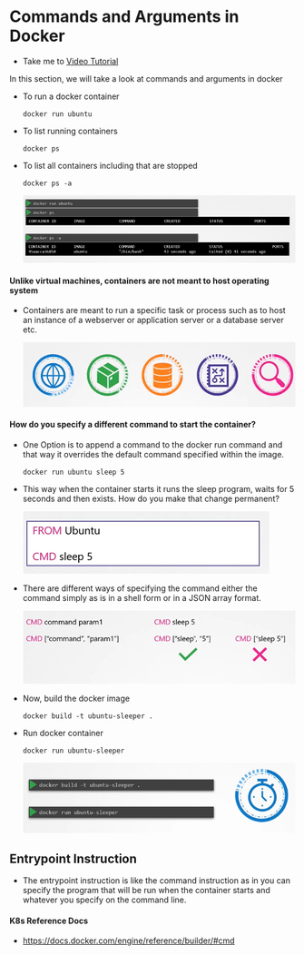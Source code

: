 # Commands and Arguments in Docker

- Take me to [Video Tutorial](https://kodekloud.com/topic/commands-and-arguments-in-docker/)
  
In this section, we will take a look at commands and arguments in docker

- To run a docker container

  ```
  docker run ubuntu
  ```

- To list running containers

  ```
  docker ps 
  ```

- To list all containers including that are stopped

  ```
  docker ps -a
  ```
  
  ![dc](../../images/dc.PNG)
  
#### Unlike virtual machines, containers are not meant to host operating system

- Containers are meant to run a specific task or process such as to host an instance of a webserver or application server or a database server etc.

  ![ex](../../images/ex.PNG)
  
#### How do you specify a different command to start the container?

- One Option is to append a command to the docker run command and that way it overrides the default command specified within the image.

  ```
  docker run ubuntu sleep 5
  ```

- This way when the container starts it runs the sleep program, waits for 5 seconds and then exists. How do you make that change permanent?
  
  ![sleep](../../images/sleep.PNG)
  
- There are different ways of specifying the command either the command simply as is in a shell form or in a JSON array format.

  ![sleep1](../../images/sleep1.PNG)
  
- Now, build the docker image

  ```
  docker build -t ubuntu-sleeper .
  ```

- Run docker container

  ```
  docker run ubuntu-sleeper
  ```
  
  ![sleep2](../../images/sleep2.PNG)
  
## Entrypoint Instruction

- The entrypoint instruction is like the command instruction as in you can specify the program that will be run when the container starts and whatever you specify on the command line.

#### K8s Reference Docs

- <https://docs.docker.com/engine/reference/builder/#cmd>
